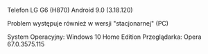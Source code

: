 Telefon LG G6 (H870)
Android 9.0 (3.18.120)

Problem występuje również w wersji "stacjonarnej" (PC)

System Operacyjny: Windows 10 Home Edition
Przeglądarka: Opera 67.0.3575.115

